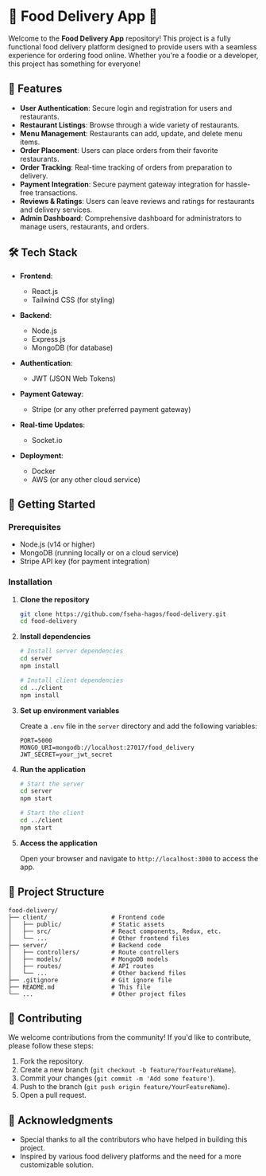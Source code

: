 # 🍔 Food Delivery App 🚚

Welcome to the **Food Delivery App** repository! This project is a fully functional food delivery platform designed to provide users with a seamless experience for ordering food online. Whether you're a foodie or a developer, this project has something for everyone!

## 🌟 Features

- **User Authentication**: Secure login and registration for users and restaurants.
- **Restaurant Listings**: Browse through a wide variety of restaurants.
- **Menu Management**: Restaurants can add, update, and delete menu items.
- **Order Placement**: Users can place orders from their favorite restaurants.
- **Order Tracking**: Real-time tracking of orders from preparation to delivery.
- **Payment Integration**: Secure payment gateway integration for hassle-free transactions.
- **Reviews & Ratings**: Users can leave reviews and ratings for restaurants and delivery services.
- **Admin Dashboard**: Comprehensive dashboard for administrators to manage users, restaurants, and orders.

## 🛠️ Tech Stack

- **Frontend**: 
  - React.js
  - Tailwind CSS (for styling)
  
- **Backend**: 
  - Node.js
  - Express.js
  - MongoDB (for database)
  
- **Authentication**: 
  - JWT (JSON Web Tokens)
  
- **Payment Gateway**: 
  - Stripe (or any other preferred payment gateway)
  
- **Real-time Updates**: 
  - Socket.io
  
- **Deployment**: 
  - Docker
  - AWS (or any other cloud service)

## 🚀 Getting Started

### Prerequisites

- Node.js (v14 or higher)
- MongoDB (running locally or on a cloud service)
- Stripe API key (for payment integration)

### Installation

1. **Clone the repository**

   ```bash
   git clone https://github.com/fseha-hagos/food-delivery.git
   cd food-delivery
   ```

2. **Install dependencies**

   ```bash
   # Install server dependencies
   cd server
   npm install

   # Install client dependencies
   cd ../client
   npm install
   ```

3. **Set up environment variables**

   Create a `.env` file in the `server` directory and add the following variables:

   ```env
   PORT=5000
   MONGO_URI=mongodb://localhost:27017/food_delivery
   JWT_SECRET=your_jwt_secret
   ```

4. **Run the application**

   ```bash
   # Start the server
   cd server
   npm start

   # Start the client
   cd ../client
   npm start
   ```

5. **Access the application**

   Open your browser and navigate to `http://localhost:3000` to access the app.

## 📂 Project Structure

```
food-delivery/
├── client/                  # Frontend code
│   ├── public/              # Static assets
│   ├── src/                 # React components, Redux, etc.
│   └── ...                  # Other frontend files
├── server/                  # Backend code
│   ├── controllers/         # Route controllers
│   ├── models/              # MongoDB models
│   ├── routes/              # API routes
│   └── ...                  # Other backend files
├── .gitignore               # Git ignore file
├── README.md                # This file
└── ...                      # Other project files
```

## 🤝 Contributing

We welcome contributions from the community! If you'd like to contribute, please follow these steps:

1. Fork the repository.
2. Create a new branch (`git checkout -b feature/YourFeatureName`).
3. Commit your changes (`git commit -m 'Add some feature'`).
4. Push to the branch (`git push origin feature/YourFeatureName`).
5. Open a pull request.

## 🙏 Acknowledgments

- Special thanks to all the contributors who have helped in building this project.
- Inspired by various food delivery platforms and the need for a more customizable solution.
